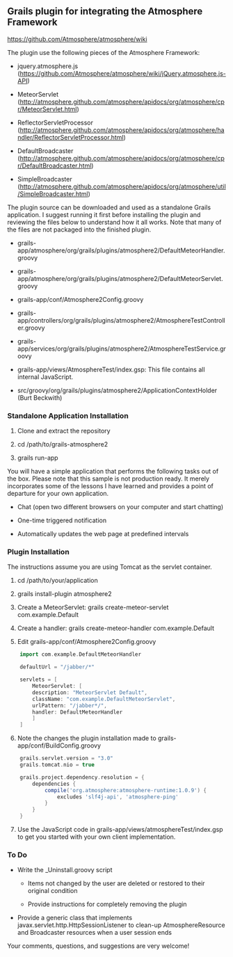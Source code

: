 ## Grails plugin for integrating the Atmosphere Framework
https://github.com/Atmosphere/atmosphere/wiki

The plugin use the following pieces of the Atmosphere Framework:

* jquery.atmosphere.js (https://github.com/Atmosphere/atmosphere/wiki/jQuery.atmosphere.js-API)

* MeteorServlet (http://atmosphere.github.com/atmosphere/apidocs/org/atmosphere/cpr/MeteorServlet.html)


* ReflectorServletProcessor (http://atmosphere.github.com/atmosphere/apidocs/org/atmosphere/handler/ReflectorServletProcessor.html)

* DefaultBroadcaster (http://atmosphere.github.com/atmosphere/apidocs/org/atmosphere/cpr/DefaultBroadcaster.html)

* SimpleBroadcaster (http://atmosphere.github.com/atmosphere/apidocs/org/atmosphere/util/SimpleBroadcaster.html)

The plugin source can be downloaded and used as a standalone Grails application. I suggest running it first before installing the plugin and reviewing the files below to understand how it all works. Note that many of the files are not packaged into the finished plugin.

* grails-app/atmosphere/org/grails/plugins/atmosphere2/DefaultMeteorHandler.groovy

* grails-app/atmosphere/org/grails/plugins/atmosphere2/DefaultMeteorServlet.groovy

* grails-app/conf/Atmosphere2Config.groovy

* grails-app/controllers/org/grails/plugins/atmosphere2/AtmosphereTestController.groovy

* grails-app/services/org/grails/plugins/atmosphere2/AtmosphereTestService.groovy

* grails-app/views/AtmosphereTest/index.gsp: This file contains all internal JavaScript.

* src/groovy/org/grails/plugins/atmosphere2/ApplicationContextHolder (Burt Beckwith)

### Standalone Application Installation

1. Clone and extract the repository

2. cd /path/to/grails-atmosphere2

3. grails run-app

You will have a simple application that performs the following tasks out of the box. Please note that this sample is not production ready. It merely incorporates some of the lessons I have learned and provides a point of departure for your own application.

* Chat (open two different browsers on your computer and start chatting)

* One-time triggered notification

* Automatically updates the web page at predefined intervals

### Plugin Installation

The instructions assume you are using Tomcat as the servlet container.

1. cd /path/to/your/application

2. grails install-plugin atmosphere2

3. Create a MeteorServlet:
    grails create-meteor-servlet com.example.Default

4. Create a handler:
    grails create-meteor-handler com.example.Default

5. Edit grails-app/conf/Atmosphere2Config.groovy
```groovy
    import com.example.DefaultMeteorHandler

    defaultUrl = "/jabber/*"

    servlets = [
        MeteorServlet: [
        description: "MeteorServlet Default",
        className: "com.example.DefaultMeteorServlet",
        urlPattern: "/jabber*/",
        handler: DefaultMeteorHandler
        ]
    ]
```
6. Note the changes the plugin installation made to grails-app/conf/BuildConfig.groovy
```groovy
    grails.servlet.version = "3.0"
    grails.tomcat.nio = true

    grails.project.dependency.resolution = {
        dependencies {
            compile('org.atmosphere:atmosphere-runtime:1.0.9') {
                excludes 'slf4j-api', 'atmosphere-ping'
            }
        }
    }
```

7. Use the JavaScript code in grails-app/views/atmosphereTest/index.gsp to get you started with your own client implementation.

### To Do

* Write the _Uninstall.groovy script

  * Items not changed by the user are deleted or restored to their original condition

  * Provide instructions for completely removing the plugin

* Provide a generic class that implements javax.servlet.http.HttpSessionListener to clean-up AtmosphereResource and Broadcaster resources when a user session ends

Your comments, questions, and suggestions are very welcome!

